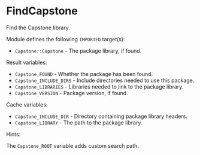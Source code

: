 # FindCapstone

Find the Capstone library.

Module defines the following `IMPORTED` target(s):

* `Capstone::Capstone` - The package library, if found.

Result variables:

* `Capstone_FOUND` - Whether the package has been found.
* `Capstone_INCLUDE_DIRS` - Include directories needed to use this package.
* `Capstone_LIBRARIES` - Libraries needed to link to the package library.
* `Capstone_VERSION` - Package version, if found.

Cache variables:

* `Capstone_INCLUDE_DIR` - Directory containing package library headers.
* `Capstone_LIBRARY` - The path to the package library.

Hints:

The `Capstone_ROOT` variable adds custom search path.
